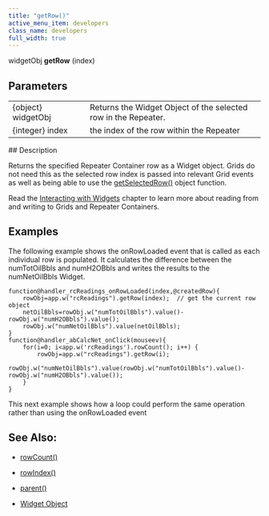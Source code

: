 ```yaml
---
title: "getRow()"
active_menu_item: developers
class_name: developers
full_width: true
---
```



widgetObj **getRow** (index)

## Parameters

<table>
<tr>
<td width="169">
{object} widgetObj

</td>
<td width="17">
</td>
<td width="694">
Returns the Widget Object of the selected row in the Repeater.

</td>
</tr>
<tr>
<td width="169">
{integer} index

</td>
<td width="17">
</td>
<td width="694">
the index of the row within the Repeater

</td>
</tr>
</table>
## Description

Returns the specified Repeater Container row as a Widget object. Grids do not need this as the selected row index is passed into relevant Grid events as well as being able to use the [getSelectedRow()](getselectedrow.htm) object function.

Read the [Interacting with Widgets](../../../client-scripting-overview/scripting-with-javascript/widget-reading-writing/) chapter to learn more about reading from and writing to Grids and Repeater Containers.

## Examples

The following example shows the onRowLoaded event that is called as each individual row is populated. It calculates the difference between the numTotOilBbls and numH2OBbls and writes the results to the numNetOilBbls Widget.

    function@handler_rcReadings_onRowLoaded(index,@createdRow){
        rowObj=app.w("rcReadings").getRow(index);  // get the current row object
        netOilBbls=rowObj.w("numTotOilBbls").value()-rowObj.w("numH2OBbls").value();
        rowObj.w("numNetOilBbls").value(netOilBbls);
    }
    function@handler_abCalcNet_onClick(mouseev){
        for(i=0; i<app.w('rcReadings').rowCount(); i++) {
            rowObj=app.w("rcReadings").getRow(i);
            rowObj.w("numNetOilBbls").value(rowObj.w("numTotOilBbls").value()-rowObj.w("numH2OBbls").value());    
        }
    }
   

This next example shows how a loop could perform the same operation rather than using the onRowLoaded event

## See Also:

 - [rowCount()](length.htm)

 - [rowIndex()](rowindex.htm)

 - [parent()](../general/parent)

 - [Widget Object](../../objects-titbits/widget-object)

